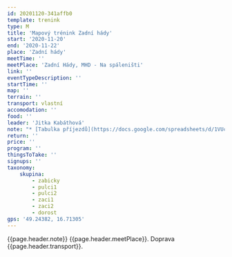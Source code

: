 ```yaml
---
id: 20201120-341affb0
template: trenink
type: M
title: 'Mapový trénink Zadní hády'
start: '2020-11-20'
end: '2020-11-22'
place: 'Zadní hády'
meetTime: ''
meetPlace: 'Zadní Hády, MHD - Na spáleništi'
link: ''
eventTypeDescription: ''
startTime: ''
map: ''
terrain: ''
transport: vlastní
accomodation: ''
food: ''
leader: 'Jitka Kabáthová'
note: "* [Tabulka příjezdů](https://docs.google.com/spreadsheets/d/1VUcqLC1hWu38q0n7QTAcFc4BIrffq3IqpPMk3e-53io/edit?usp=sharing) \r\n* [mapy](https://drive.google.com/drive/folders/1ob5SdRI3jrw_NZ6O-Wl07ix_f4li2o_2)\r\n* Připraveny jsou i mapy bez cest\r\n* na kontrolách budou fábory z mlíka"
return: ''
price: ''
program: ''
thingsToTake: ''
signups: ''
taxonomy:
    skupina:
        - zabicky
        - pulci1
        - pulci2
        - zaci1
        - zaci2
        - dorost
gps: '49.24382, 16.71305'
---
```


{{page.header.note}}
 {{page.header.meetPlace}}. Doprava {{page.header.transport}}.
